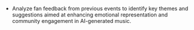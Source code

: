 - Analyze fan feedback from previous events to identify key themes and suggestions aimed at enhancing emotional representation and community engagement in AI-generated music.